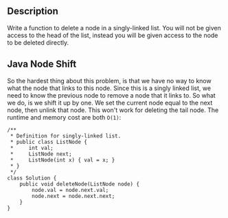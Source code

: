 ## Description

Write a function to delete a node in a singly-linked list. You will not be given access to the head of the list, instead you will be given access to the node to be deleted directly.

## Java Node Shift

So the hardest thing about this problem, is that we have no way to know what the node that links to this node. Since this is a singly linked list, we need to know the previous node to remove a node that it links to. So what we do, is we shift it up by one. We set the current node equal to the next node, then unlink that node. This won't work for deleting the tail node. The runtime and memory cost are both `O(1)`:

```
/**
 * Definition for singly-linked list.
 * public class ListNode {
 *     int val;
 *     ListNode next;
 *     ListNode(int x) { val = x; }
 * }
 */
class Solution {
    public void deleteNode(ListNode node) {
        node.val = node.next.val;
        node.next = node.next.next;
    }
}
```